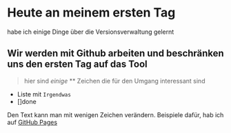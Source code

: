 # Heute an meinem ersten Tag 
habe ich einige Dinge über die Versionsverwaltung gelernt
## Wir werden mit Github arbeiten und beschränken uns den ersten Tag auf das Tool

> hier sind _einige_ ** Zeichen die für den Umgang interessant sind
>
- Liste mit `Irgendwas`
- []done

Den Text kann man mit wenigen Zeichen verändern. Beispiele dafür, hab ich auf [GitHub Pages](https://docs.github.com/en/get-started/writing-on-github/getting-started-with-writing-and-formatting-on-github/basic-writing-and-formatting-syntax)


